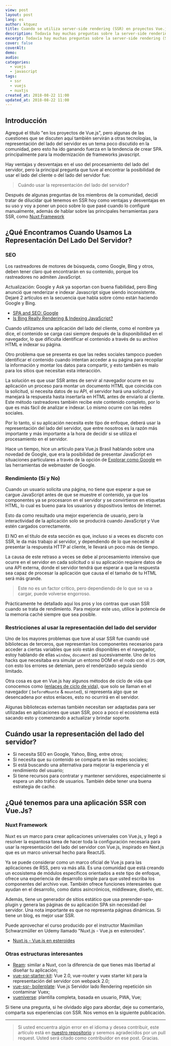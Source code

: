 ```yaml
---
view: post
layout: post
lang: es
author: ktquez
title: Cuando se utiliza server-side rendering (SSR) en proyectos Vue.js
description: Todavía hay muchas preguntas sobre la server-side rendering (SSR) y cuándo utilizarla, hay algunos puntos que trataremos en este momento y conozca Nuxt.js
excerpt: Todavía hay muchas preguntas sobre la server-side rendering (SSR) y cuándo utilizarla, hay algunos puntos que trataremos en este momento.
cover: false
coverAlt: 
demo: 
audio: 
categories:
  - vuejs
  - javascript
tags: 
  - ssr
  - vuejs
  - nuxtjs
created_at: 2018-08-22 11:00
updated_at: 2018-08-22 11:00
---
```


## Introducción

Agregué el título "en los proyectos de Vue.js", pero algunas de las cuestiones que se discuten aquí también servirán a otras tecnologías, la representación del lado del servidor es un tema poco discutido en la comunidad, pero esto ha ido ganando fuerza en la tendencia de crear SPA. principalmente para la modernización de frameworks javascript.

Hay ventajas y desventajas en el uso del procesamiento del lado del servidor, pero la principal pregunta que tuve al encontrar la posibilidad de usar el lado del cliente o del lado del servidor fue:

> Cuándo usar la representación del lado del servidor?

Después de algunas preguntas de los miembros de la comunidad, decidí tratar de dilucidar qué tenemos en SSR hoy como ventajas y desventajas en su uso y voy a poner un poco sobre lo que pasé cuando lo configuré manualmente, además de hablar sobre las principales herramientas para SSR, como [Nuxt Framework](https://nuxtjs.org/)

## ¿Qué Encontramos Cuando Usamos La Representación Del Lado Del Servidor?

### SEO

Los rastreadores de motores de búsqueda, como Google, Bing y otros, deben tener claro qué encontrarán en su contenido, porque los rastreadores no admiten JavaScript.

Actualización: Google y Ask ya soportan con buena fiabilidad, pero Bing anunció que renderizar e indexar Javascript sigue siendo inconsistente. Dejaré 2 artículos en la secuencia que habla sobre cómo están haciendo Google y Bing.

- [SPA and SEO: Google](https://medium.com/@l.mugnaini/spa-and-seo-is-googlebot-able-to-render-a-single-page-application-1f74e706ab11)
- [Is Bing Really Rendering & Indexing JavaScript?](https://www.screamingfrog.co.uk/bing-javascript/)

Cuando utilizamos una aplicación del lado del cliente, como el nombre ya dice, el contenido se carga casi siempre después de la disponibilidad en el navegador, lo que dificulta identificar el contenido a través de su archivo HTML e indexar su página.

Otro problema que se presenta es que las redes sociales tampoco pueden identificar el contenido cuando intentan acceder a su página para recopilar la información y montar los datos para compartir, y esto también es malo para los sitios que necesitan esta interacción.

La solución es que usar SSR antes de servir al navegador ocurre en su aplicación un proceso para montar un documento HTML que coincida con la solicitud, si necesita datos de su API, el servidor hará una solicitud y manejará la respuesta hasta insertarla en HTML antes de enviarlo al cliente. Este método rastreadores también recibe este contenido completo, por lo que es más fácil de analizar e indexar. Lo mismo ocurre con las redes sociales.

Por lo tanto, si su aplicación necesita este tipo de enfoque, deberá usar la representación del lado del servidor, que entre nosotros es la razón más importante y más importante a la hora de decidir si se utiliza el procesamiento en el servidor.

Hace un tiempo, hice un artículo para Vue.js Brasil hablando sobre una novedad de Google, que era la posibilidad de presentar JavaScript en situaciones particulares a través de la opción de [Explorar como Google](https://support.google.com/webmasters/answer/6066468?hl=es) en las herramientas de webmaster de Google.

### Rendimiento (Sí y No)

<lazy-load tag="img" :data="{ src: 'https://cdn-images-1.medium.com/max/800/0*UrnK8nheUSFEyvmn.gif' }" />

Cuando un usuario solicita una página, no tiene que esperar a que se cargue JavaScript antes de que se muestre el contenido, ya que los componentes ya se procesaron en el servidor y se convirtieron en etiquetas HTML, lo cual es bueno para los usuarios y dispositivos lentos de Internet.

Esto da como resultado una mejor experiencia de usuario, pero la interactividad de la aplicación solo se producirá cuando JavaScript y Vue estén cargados correctamente.

El NO en el título de esta sección es que, incluso si a veces es discreto con SSR, le da más trabajo al servidor, y dependiendo de lo que necesite al presentar la respuesta HTTP al cliente, le llevará un poco más de tiempo.

La causa de este retraso a veces se debe al procesamiento intensivo que ocurre en el servidor en cada solicitud o si su aplicación requiere datos de una API externa, donde el servidor tendrá que esperar a que la respuesta sea capaz de procesar la aplicación que causa el el tamaño de tu HTML será más grande.

> Este no es un factor crítico, pero dependiendo de lo que se va a cargar, puede volverse engorroso.

Prácticamente he detallado aquí los pros y los contras que usan SSR cuando se trata de rendimiento. Para mejorar este uso, utilice la potencia de la memoria caché siempre que sea posible.

### Restricciones al usar la representación del lado del servidor

Uno de los mayores problemas que tuve al usar SSR fue cuando usé bibliotecas de terceros, que representan los componentes necesarios para acceder a ciertas variables que solo están disponibles en el navegador, estoy hablando de ellas `window`, `document` así sucesivamente. Uno de los hacks que necesitaba era simular un entorno DOM en el nodo con el `JS-DOM`, con esto los errores se detenían, pero el renderizado seguía siendo limitado.

Otra cosa es que en Vue.js hay algunos métodos de ciclo de vida que conocemos como ([enlaces de ciclo de vida](https://br.vuejs.org/v2/guide/instance.html#Diagrama-do-Ciclo-de-Vida)), que solo se llaman en el navegador ( `beforeMounte` & `mounted`), si representa algo que se desencadena por estos enlaces, esto no ocurrirá en el servidor.

Algunas bibliotecas externas también necesitan ser adaptadas para ser utilizadas en aplicaciones que usan SSR, poco a poco el ecosistema está sacando esto y comenzando a actualizar y brindar soporte.

## Cuándo usar la representación del lado del servidor?

- Si necesita SEO en Google, Yahoo, Bing, entre otros;
- Si necesita que su contenido se comparta en las redes sociales;
- Si está buscando una alternativa para mejorar la experiencia y el rendimiento del usuario;
- Si tiene recursos para contratar y mantener servidores, especialmente si espera un alto tráfico de usuarios. También debe tener una buena estrategia de caché.

## ¿Qué tenemos para una aplicación SSR con Vue.Js?

### Nuxt Framework

Nuxt es un marco para crear aplicaciones universales con Vue.js, y llegó a resolver la espantosa tarea de hacer toda la configuración necesaria para usar la representación del lado del servidor con Vue.js, inspirado en Next.js que es un marco universal hecho para ReactJS.

Ya se puede considerar como un marco oficial de Vue.js para las aplicaciones de RSS, pero va más allá. Es una comunidad que está creando un ecosistema de módulos específicos orientados a este tipo de enfoque, ofrece una experiencia de desarrollo simple para que usted escriba los componentes del archivo vue. También ofrece funciones interesantes que ayudan en el desarrollo, como datos asincrónicos, middleware, diseño, etc.

Además, tiene un generador de sitios estático que usa prerender-spa-plugin y genera las páginas de su aplicación SPA sin necesidad del servidor. Una nota importante es que no representa páginas dinámicas. Si tiene un blog, es mejor usar SSR.

Puede aprovechar el curso producido por el instructor Maximilian Schwarzmüller en Udemy llamado "Nuxt.js - Vue.js en esteroides".

- [Nuxt.js - Vue.js en esteroides](http://bit.ly/nuxtjs-udemy)

### Otras estructuras interesantes

- [Ream](https://github.com/ream/ream): similar a Nuxt, con la diferencia de que tienes más libertad al diseñar tu aplicación;
- [vue-ssr-starter-kit](https://github.com/doabit/vue-ssr-starter-kit): Vue 2.0, vue-router y vuex starter kit para la representación del servidor con webpack 2.0;
- [vue-ssr- boilerplate](https://github.com/fenivana/vue-ssr-boilerplate): Vue.js Servidor lado Rendering repetición sin contaminar Vuex;
- [vueniverse](https://github.com/rlindskog/vueniverse): plantilla completa, basada en usuario, PWA, Vue;

<lazy-load tag="img" :data="{ src: 'https://cdn-images-1.medium.com/max/800/0*eZAqkumudkGfDtwn.gif' }" />

Si tiene una pregunta, si he olvidado algo para abordar, deje su comentario, comparta sus experiencias con SSR. Nos vemos en la siguiente publicación.

---

> Si usted encuentra algún error en el idioma y desea contribuir, este artículo está en [nuestro repositorio](https://github.com/ktquezplay/webapp) y seremos agradecidos por un pull request. Usted será citado como contribuidor en ese post. Gracias.